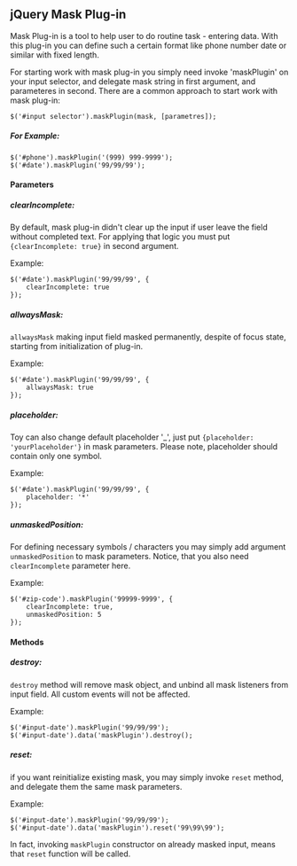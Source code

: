 <h2> jQuery Mask Plug-in </h2>

<p>Mask Plug-in is a tool to help user to do routine task - entering data. With this plug-in you can define such a certain format 
like phone number date or similar with fixed length.</p>

<p>For starting work with mask plug-in you simply need invoke 'maskPlugin' on your input selector, and delegate mask string in
first argument, and parameteres in second. There are a common approach to start work with mask plug-in:
<pre><code>$('#input selector').maskPlugin(mask, [parametres]);</code></pre>
</p>
<h5>For Example:</h5> 
<pre><code>$('#phone').maskPlugin('(999) 999-9999');
$('#date').maskPlugin('99/99/99');
</code></pre>
<h4>Parameters</h4>

<h5>clearIncomplete:</h5>
<p>By default, mask plug-in didn't clear up the input if user leave the field without completed text. For applying that logic you 
must put <code>{clearIncomplete: true}</code> in second argument.</p> 
<p>Example:</p>
<pre><code>$('#date').maskPlugin('99/99/99', {
	clearIncomplete: true
});</code></pre>


<h5>allwaysMask:</h5>
<p><code>allwaysMask</code> making input field masked permanently, despite of focus state, starting from initialization of plug-in.</p> 
<p>Example:</p>
<pre><code>$('#date').maskPlugin('99/99/99', {
	allwaysMask: true
});</code></pre>
<h5>placeholder:</h5>
<p>Toy can also change default placeholder '_', just put <code>{placeholder: 'yourPlaceholder'}</code> in mask parameters. Please note, placeholder should contain only one symbol.</p> 
<p>Example:</p>
<pre><code>$('#date').maskPlugin('99/99/99', {
	placeholder: '*'
});</code></pre>

<h5>unmaskedPosition:</h5>
<p>For defining necessary symbols / characters you may simply add  argument <code>unmaskedPosition</code> to mask parameters. Notice, that you also need <code>clearIncomplete</code> parameter here.</p> 
<p>Example:</p>
<pre><code>$('#zip-code').maskPlugin('99999-9999', {
	clearIncomplete: true,
	unmaskedPosition: 5
});</code></pre>

<h4>Methods</h4>

<h5>destroy:</h5>
<p><code>destroy</code> method will remove mask object, and unbind all mask listeners from input field. All custom events will not be affected.</p> 
<p>Example:</p>
<pre><code>$('#input-date').maskPlugin('99/99/99');
$('#input-date').data('maskPlugin').destroy();</code></pre>

<h5>reset:</h5>
<p>if you want reinitialize existing mask, you may simply invoke <code>reset</code> method, and delegate them the same mask parameters.</p> 
<p>Example:</p>
<pre><code>$('#input-date').maskPlugin('99/99/99');
$('#input-date').data('maskPlugin').reset('99\99\99');
</code></pre>
<p>In fact, invoking <code>maskPlugin</code> constructor on already masked input, means that <code>reset</code> function will be called.</p>